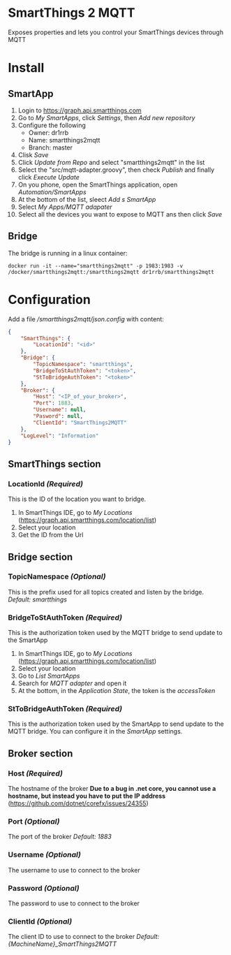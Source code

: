# SmartThings 2 MQTT
Exposes properties and lets you control your SmartThings devices through MQTT

# Install
## SmartApp
1. Login to https://graph.api.smartthings.com
1. Go to  _My SmartApps_, click _Settings_, then _Add new repository_
1. Configure the following
	- Owner: dr1rrb
	- Name: smartthings2mqtt
	- Branch: master
1. Clisk _Save_
1. Click _Update from Repo_ and select "smartthings2mqtt" in the list
1. Select the "src/mqtt-adapter.groovy", then check _Publish_ and finally click _Execute Update_
1. On you phone, open the SmartThings application, open _Automation/SmartApps_
1. At the bottom of the list, sleect _Add s SmartApp_
1. Select _My Apps/MQTT adapater_
1. Select all the devices you want to expose to MQTT ans then click _Save_

## Bridge
The bridge is running in a linux container:
```
docker run -it --name="smartthings2mqtt" -p 1983:1983 -v /docker/smartthings2mqtt:/smartthings2mqtt dr1rrb/smartthings2mqtt
```

# Configuration
Add a file _/smartthings2mqtt/json.config_ with content:
```json
{
	"SmartThings": {
		"LocationId": "<id>"
	},
	"Bridge": {
		"TopicNamespace": "smartthings",
		"BridgeToStAuthToken": "<token>",
		"StToBridgeAuthToken": "<token>"
	},
	"Broker": {
		"Host": "<IP_of_your_broker>",
		"Port": 1883,
		"Username": null,
		"Pasword": null,
		"ClientId": "SmartThings2MQTT"
	},
	"LogLevel": "Information"
}
```

## SmartThings section
### LocationId _(Required)_
This is the ID of the location you want to bridge.
1. In SmartThings IDE, go to _My Locations_ (https://graph.api.smartthings.com/location/list)
1. Select your location
1. Get the ID from the Url

## Bridge section
### TopicNamespace _(Optional)_
This is the prefix used for all topics created and listen by the bridge.
_Default: smartthings_

### BridgeToStAuthToken _(Required)_
This is the authorization token used by the MQTT bridge to send update to the SmartApp
1. In SmartThings IDE, go to _My Locations_ (https://graph.api.smartthings.com/location/list)
1. Select your location
1. Go to _List SmartApps_ 
1. Search for _MQTT adapter_  and open it
1. At the bottom, in the _Application State_, the token is the _accessToken_

### StToBridgeAuthToken _(Required)_
This is the authorization token used by the SmartApp to send update to the MQTT bridge. 
You can configure it in the _SmartApp_ settings.

## Broker section
### Host _(Required)_
The hostname of the broker 
**Due to a bug in .net core, you cannot use a hostname, but instead you have to put the IP address** (https://github.com/dotnet/corefx/issues/24355)

### Port _(Optional)_
The port of the broker
_Default: 1883_

### Username _(Optional)_
The username to use to connect to the broker

### Password _(Optional)_
The password to use to connect to the broker

### ClientId _(Optional)_
The client ID to use to connect to the broker
_Default: {MachineName}\_SmartThings2MQTT_
